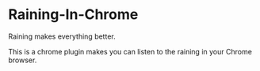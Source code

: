 Raining-In-Chrome
=================

Raining makes everything better.

This is a chrome plugin makes you can listen to the raining in your Chrome browser.
